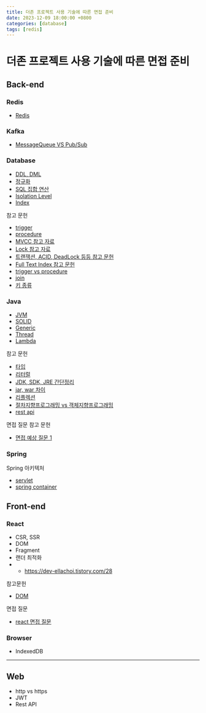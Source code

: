 ```yaml
---
title: 더존 프로젝트 사용 기술에 따른 면접 준비
date: 2023-12-09 18:00:00 +0800
categories: [database]
tags: [redis]
---
```


# 더존 프로젝트 사용 기술에 따른 면접 준비

## Back-end

### Redis

- [Redis](https://sangwoong12.github.io/posts/redis/)

### Kafka

- [MessageQueue VS Pub/Sub](https://sangwoong12.github.io/posts/mq-pubsub/)

### Database

- [DDL, DML](https://sangwoong12.github.io/posts/sql)
- [정규화](https://sangwoong12.github.io/posts/normalization)
- [SQL 집합 연산](https://sangwoong12.github.io/posts/sql2)
- [Isolation Level](https://sangwoong12.github.io/posts/isolation-level)
- [Index](https://sangwoong12.github.io/posts/index)

참고 문헌

- [trigger](https://ko.wikipedia.org/wiki/데이터베이스_트리거)
- [procedure](https://ko.wikipedia.org/wiki/%EC%A0%80%EC%9E%A5_%ED%94%84%EB%A1%9C%EC%8B%9C%EC%A0%80)
- [MVCC 참고 자료](https://mangkyu.tistory.com/53)
- [Lock 참고 자료](https://sabarada.tistory.com/121)
- [트랜잭션, ACID, DeadLock 등등 참고 문헌](https://joinwithyou.tistory.com/86)
- [Full Text Index 참고 문헌](https://inpa.tistory.com/entry/MYSQL-%F0%9F%93%9A-%ED%92%80%ED%85%8D%EC%8A%A4%ED%8A%B8-%EC%9D%B8%EB%8D%B1%EC%8A%A4Full-Text-Index-%EC%82%AC%EC%9A%A9%EB%B2%95)
- [trigger vs procedure](https://lovi0714.github.io/db/trigger-and-procedure/)
- [join](https://hongong.hanbit.co.kr/sql-%EA%B8%B0%EB%B3%B8-%EB%AC%B8%EB%B2%95-joininner-outer-cross-self-join/)
- [키 종류](https://inpa.tistory.com/entry/DB-%F0%9F%93%9A-%ED%82%A4KEY-%EC%A2%85%EB%A5%98-%F0%9F%95%B5%EF%B8%8F-%EC%A0%95%EB%A6%AC)

### Java

- [JVM](https://sangwoong12.github.io/posts/jvm)
- [SOLID](https://sangwoong12.github.io/posts/solid)
- [Generic](https://sangwoong12.github.io/posts/generic)
- [Thread](https://sangwoong12.github.io/posts/multiThread)
- [Lambda](https://sangwoong12.github.io/posts/lambda/)

참고 문헌

- [타입](https://devpad.tistory.com/57)
- [리터럴](https://ko.wikipedia.org/wiki/리터럴)
- [JDK, SDK, JRE 간단정리](https://macdev.tistory.com/30)
- [jar, war 차이](https://hyuuny.tistory.com/209)
- [리플렉션](https://jeongkyun-it.tistory.com/225)
- [절차지향프로그래밍 vs 객체지향프로그래밍](https://blog.naver.com/gitacademy01/222394033958)
- [rest api](https://gmlwjd9405.github.io/2018/09/21/rest-and-restful.html)

면접 질문 참고 문헌

- [면접 예상 질문 1](https://f-lab.kr/blog/java-backend-interview-1)

### Spring

Spring 아키텍처

- [servlet](https://sangwoong12.github.io/posts/servlet)
- [spring container](https://sangwoong12.github.io/posts/springcontainer)


## Front-end

### React

- CSR, SSR
- DOM
- Fragment
- 랜더 최적화
-
  - https://dev-ellachoi.tistory.com/28

참고문헌

- [DOM](https://www.codestates.com/blog/content/dom-javascript)

면접 질문

- [react 면접 질문](https://sohyunsaurus.tistory.com/107)

### Browser

- IndexedDB

---

## Web

- http vs https
- JWT
- Rest API
